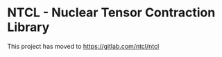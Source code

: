 # NTCL - Nuclear Tensor Contraction Library

This project has moved to https://gitlab.com/ntcl/ntcl
